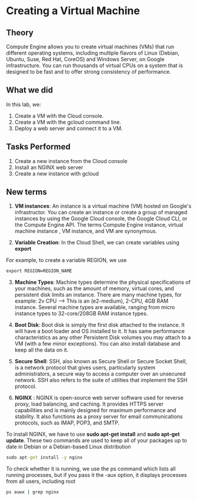 # Creating a Virtual Machine

## Theory
Compute Engine allows you to create virtual machines (VMs) that run different operating systems, including multiple flavors of Linux (Debian, Ubuntu, Suse, Red Hat, CoreOS) and Windows Server, on Google infrastructure. You can run thousands of virtual CPUs on a system that is designed to be fast and to offer strong consistency of performance.

## What we did

In this lab, we:

1. Create a VM with the Cloud console.
2. Create a VM with the gcloud command line.
3. Deploy a web server and connect it to a VM.

## Tasks Performed

1. Create a new instance from the Cloud console
2. Install an NGINX web server
3. Create a new instance with gcloud

## New terms 

1. **VM instances**: An instance is a virtual machine (VM) hosted on Google's infrastructor. You can create an instance or create a group of managed instances by using the Google Cloud console, the Google Cloud CLI, or the Compute Engine API. The terms Compute Engine instance, virtual machine instance , VM instance, and VM are synonymous.

2. **Variable Creation**: In the Cloud Shell, we can create variables using **export**

For example, to create a variable REGION, we use 
```cmd 
export REGION=REGION_NAME
```

3. **Machine Types**: Machine types determine the physical specifications of your machines, such as the amount of memory, virtual cores, and persistent disk limits an instance. There are many machine types, for example: 2v CPU --> This is an (e2-medium), 2-CPU, 4GB RAM instance. Several machine types are available, ranging from micro instance types to 32-core/208GB RAM instance types.

4. **Boot Disk**: Boot disk is simply the first disk attached to the instance. It will have a boot loader and OS installed to it. It has same performance characteristics as any other Persistent Disk volumes you may attach to a VM (with a few minor exceptions). You can also install database and keep all the data on it.

5. **Secure Shell**: SSH, also known as Secure Shell or Secure Socket Shell, is a network protocol that gives users, particularly system administrators, a secure way to access a computer over an unsecured network. SSH also refers to the suite of utilities that implement the SSH protocol.

6. **NGINX** : NGINX is open-source web server software used for reverse proxy, load balancing, and caching. It provides HTTPS server capabilities and is mainly designed for maximum performance and stability. It also functions as a proxy server for email communications protocols, such as IMAP, POP3, and SMTP.

To install NGINX, we have to use **sudo apt-get install** and **sudo apt-get update**. These two commands are used to keep all of your packages up to date in Debian or a Debian-based Linux distribution

```cmd
sudo apt-get install -y nginx
```

To check whether it is running, we use the ps command which lists all running processes, but if you pass it the -aux option, it displays processes from all users, including root

```cmd
ps auwx | grep nginx
```